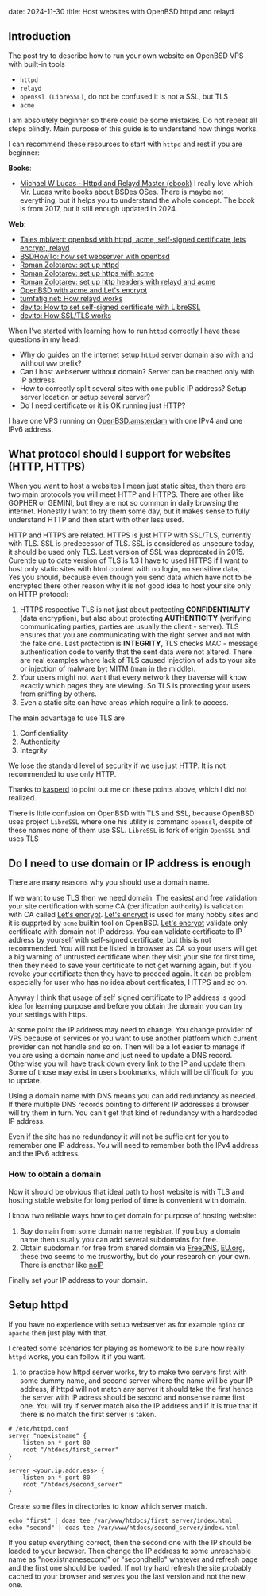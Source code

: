 date: 2024-11-30
title: Host websites with OpenBSD httpd and relayd

## Introduction

The post try to describe how to run your own website on OpenBSD VPS with built-in tools
- `httpd`
- `relayd`
- `openssl (LibreSSL)`, do not be confused it is not a SSL, but TLS
- `acme`

I am absolutely beginner so there could be some mistakes. Do not repeat all steps blindly. Main purpose of this guide
is to understand how things works.

I can recommend these resources to start with `httpd` and rest if you are beginner:

**Books**:

- [Michael W Lucas - Httpd and Relayd Master (ebook)](https://www.tiltedwindmillpress.com/?product=httpd-and-relayd-mastery) I really love which Mr. Lucas write books about BSDes OSes. There is maybe not everything, but it helps you to understand the whole concept. The book is from 2017, but it still enough updated in 2024.

**Web**:

- [Tales mbivert: openbsd with httpd, acme, self-signed certificate, lets encrypt, relayd](https://tales.mbivert.com/on-letsencrypt-on-openbsd/)
- [BSDHowTo: how set webserver with openbsd](https://www.bsdhowto.ch/webserver.html)
- [Roman Zolotarev: set up httpd](https://romanzolotarev.com/openbsd/httpd.html)
- [Roman Zolotarev: set up https with acme](https://romanzolotarev.com/openbsd/acme-client.html)
- [Roman Zolotarev: set up http headers with relayd and acme](https://romanzolotarev.com/ow.html)
- [OpenBSD with acme and Let's encrypt](https://obsd.solutions/en/blog/2022/03/04/openbsd-acme-client-70-for-letsencrypt-certificates/index.html)
- [tumfatig.net: How relayd works](https://www.tumfatig.net/2023/using-openbsd-relayd8-as-an-application-layer-gateway/)
- [dev.to: How to set self-signed certificate with LibreSSL](https://dev.to/techschoolguru/how-to-create-sign-ssl-tls-certificates-2aai)
- [dev.to: How SSL/TLS works](https://dev.to/techschoolguru/a-complete-overview-of-ssl-tls-and-its-cryptographic-system-36pd)


When I've started with learning how to run `httpd` correctly I have these questions in my head:

- Why do guides on the internet setup `httpd` server domain also with and without `www` prefix?
- Can I host webserver without domain? Server can be reached only with IP address.
- How to correctly split several sites with one public IP address? Setup server location or setup several server?
- Do I need certificate or it is OK running just HTTP?

I have one VPS running on [OpenBSD.amsterdam](https://openbsd.amsterdam/) with one IPv4 and one IPv6 address.

## What protocol should I support for websites (HTTP, HTTPS)

When you want to host a websites I mean just static sites, then there are two main protocols you will meet HTTP and HTTPS. There are other like GOPHER or GEMINI, but they are not so common in daily browsing the internet. Honestly I want to try them some day, but it makes sense to fully understand HTTP and then start with other less used.

HTTP and HTTPS are related. HTTPS is just HTTP with SSL/TLS, currently with TLS. SSL is predecessor of TLS. SSL is considered as unsecure today, it should be used only TLS. Last version of SSL was deprecated in 2015. Curentle up to date version of TLS is 1.3
I have to used HTTPS if I want to host only static sites with html content with no login, no sensitive data, ...
Yes you should, because even though you send data which have not to be encrypted there other reason why it is not good idea to host your site only on HTTP protocol:
1. HTTPS respective TLS is not just about protecting **CONFIDENTIALITY** (data encryption), but also about protecting **AUTHENTICITY** (verifying communicating parties, parties are usually the client - server). TLS ensures that you are communicating with the right server and not with the fake one. Last protection is **INTEGRITY**, TLS checks MAC - message authentication code to verify that the sent data were not altered. There are real examples where lack of TLS caused injection of ads to your site or injection of malware byt MITM (man in the middle).
2. Your users might not want that every network they traverse will know exactly which pages they are viewing. So TLS is protecting your users from sniffing by others.
3. Even a static site can have areas which require a link to access.

The main advantage to use TLS are
1. Confidentiality
2. Authenticity
3. Integrity

We lose the standard level of security if we use just HTTP. It is not recommended to use only HTTP.

Thanks to [kasperd](@kasperd@westergaard.social) to point out me on these points above, which I did not realized.

There is little confusion on OpenBSD with TLS and SSL, because OpenBSD uses project `LibreSSL` where one his utility is command `openssl`, despite of these names none of them use SSL. `LibreSSL` is fork of origin `OpenSSL` and uses TLS

## Do I need to use domain or IP address is enough

There are many reasons why you should use a domain name.

If we want to use TLS then we need domain. The easiest and free validation your site certification with some CA (certification authority) is validation with CA called [Let's encrypt](https://letsencrypt.org/). [Let's encrypt](https://letsencrypt.org/) is used for many hobby sites and it is supprted by `acme` builtin tool on OpenBSD. [Let's encrypt](https://letsencrypt.org/) validate only certificate with domain not IP address. You can validate certificate to IP address by yourself with self-signed certificate, but this is not recommended. You will not be listed in browser as CA so your users will get a big warning of untrusted certificate when they visit your site for first time, then they need to save your certificate to not get warning again, but if you revoke your certificate then they have to proceed again. It can be problem especially for user who has no idea about certificates, HTTPS and so on.

Anyway I think that usage of self signed certificate to IP address is good idea for learning purpose and before you obtain the domain you can try your settings with https.

At some point the IP address may need to change. You change provider of VPS because of services or you want to use another platform which current provider can not handle and so on. Then will be a lot easier to manage if you are using a domain name and just need to update a DNS record. Otherwise you will have track down every link to the IP and update them. Some of those may exist in users bookmarks, which will be difficult for you to update.

Using a domain name with DNS means you can add redundancy as needed. If there multiple DNS records pointing to different IP addresses a browser will try them in turn. You can't get that kind of redundancy with a hardcoded IP address.

Even if the site has no redundancy it will not be sufficient for you to remember one IP address. You will need to remember both the IPv4 address and the IPv6 address.

### How to obtain a domain

Now it should be obvious that ideal path to host website is with TLS and hosting stable website for long period of time is convenient with domain.

I know two reliable ways how to get domain for purpose of hosting website:
1. Buy domain from some domain name registrar. If you buy a domain name then usually you can add several subdomains for free.
2. Obtain subdomain for free from shared domain via [FreeDNS](https://freedns.afraid.org/), [EU.org](https://nic.eu.org/), these two seems to me trusworthy, but do your research on your own. There is another like [noIP](https://www.noip.com/)

Finally set your IP address to your domain.

## Setup httpd

If you have no experience with setup webserver as for example `nginx` or `apache` then just play with that.

I created some scenarios for playing as homework to be sure how really `httpd` works, you can follow it if you want.

1. to practice how httpd server <name> works, try to make two servers first with some dummy name, and second server where the name will be your IP address, if httpd will not match any server it should take the first hence the server with IP adress should be second and nonsense name first one. You will try if server match also the IP address and if it is true that if there is no match the first server is taken.

```
# /etc/httpd.conf
server "noexistname" {
    listen on * port 80
    root "/htdocs/first_server"
}

server <your.ip.addr.ess> {
    listen on * port 80
    root "/htdocs/second_server"
}
```

Create some files in directories to know which server match.

```terminal
echo "first" | doas tee /var/www/htdocs/first_server/index.html
echo "second" | doas tee /var/www/htdocs/second_server/index.html
```

If you setup everything correct, then the second one with the IP should be loaded to your browser.
Then change the IP address to some unreachable name as "noexistnamesecond" or "secondhello" whatever and
refresh page and the first one should be loaded. If not try hard refresh the site probably cached to your browser and serves you the last version and not the new one.

